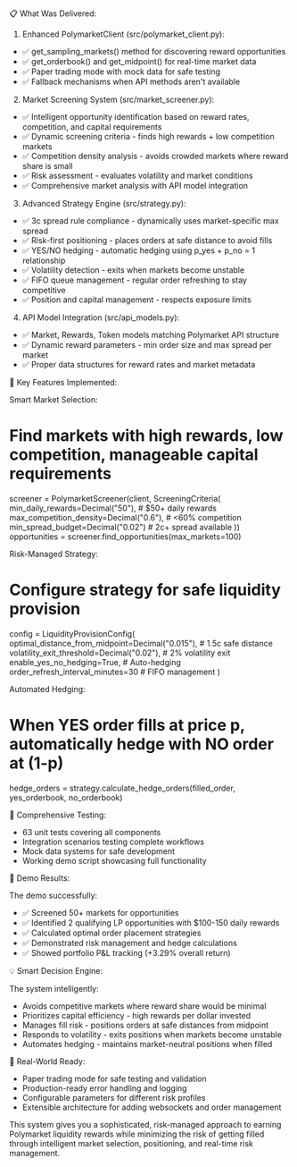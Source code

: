  📋 What Was Delivered:

  1. Enhanced PolymarketClient (src/polymarket_client.py):
  - ✅ get_sampling_markets() method for discovering reward opportunities
  - ✅ get_orderbook() and get_midpoint() for real-time market data
  - ✅ Paper trading mode with mock data for safe testing
  - ✅ Fallback mechanisms when API methods aren't available

  2. Market Screening System (src/market_screener.py):
  - ✅ Intelligent opportunity identification based on reward rates, competition, and capital requirements
  - ✅ Dynamic screening criteria - finds high rewards + low competition markets
  - ✅ Competition density analysis - avoids crowded markets where reward share is small
  - ✅ Risk assessment - evaluates volatility and market conditions
  - ✅ Comprehensive market analysis with API model integration

  3. Advanced Strategy Engine (src/strategy.py):
  - ✅ 3c spread rule compliance - dynamically uses market-specific max spread
  - ✅ Risk-first positioning - places orders at safe distance to avoid fills
  - ✅ YES/NO hedging - automatic hedging using p_yes + p_no = 1 relationship
  - ✅ Volatility detection - exits when markets become unstable
  - ✅ FIFO queue management - regular order refreshing to stay competitive
  - ✅ Position and capital management - respects exposure limits

  4. API Model Integration (src/api_models.py):
  - ✅ Market, Rewards, Token models matching Polymarket API structure
  - ✅ Dynamic reward parameters - min order size and max spread per market
  - ✅ Proper data structures for reward rates and market metadata

  🔧 Key Features Implemented:

  Smart Market Selection:
  # Find markets with high rewards, low competition, manageable capital requirements
  screener = PolymarketScreener(client, ScreeningCriteria(
      min_daily_rewards=Decimal("50"),      # $50+ daily rewards
      max_competition_density=Decimal("0.6"), # <60% competition 
      min_spread_budget=Decimal("0.02")     # 2c+ spread available
  ))
  opportunities = screener.find_opportunities(max_markets=100)

  Risk-Managed Strategy:
  # Configure strategy for safe liquidity provision
  config = LiquidityProvisionConfig(
      optimal_distance_from_midpoint=Decimal("0.015"), # 1.5c safe distance
      volatility_exit_threshold=Decimal("0.02"),        # 2% volatility exit
      enable_yes_no_hedging=True,                       # Auto-hedging
      order_refresh_interval_minutes=30                 # FIFO management
  )

  Automated Hedging:
  # When YES order fills at price p, automatically hedge with NO order at (1-p)
  hedge_orders = strategy.calculate_hedge_orders(filled_order, yes_orderbook, no_orderbook)

  🧪 Comprehensive Testing:

  - 63 unit tests covering all components
  - Integration scenarios testing complete workflows
  - Mock data systems for safe development
  - Working demo script showcasing full functionality

  🚀 Demo Results:

  The demo successfully:
  - ✅ Screened 50+ markets for opportunities
  - ✅ Identified 2 qualifying LP opportunities with $100-150 daily rewards
  - ✅ Calculated optimal order placement strategies
  - ✅ Demonstrated risk management and hedge calculations
  - ✅ Showed portfolio P&L tracking (+3.29% overall return)

  💡 Smart Decision Engine:

  The system intelligently:
  - Avoids competitive markets where reward share would be minimal
  - Prioritizes capital efficiency - high rewards per dollar invested
  - Manages fill risk - positions orders at safe distances from midpoint
  - Responds to volatility - exits positions when markets become unstable
  - Automates hedging - maintains market-neutral positions when filled

  🔄 Real-World Ready:

  - Paper trading mode for safe testing and validation
  - Production-ready error handling and logging
  - Configurable parameters for different risk profiles
  - Extensible architecture for adding websockets and order management

  This system gives you a sophisticated, risk-managed approach to earning Polymarket liquidity rewards while minimizing the risk of getting filled through
  intelligent market selection, positioning, and real-time risk management.

